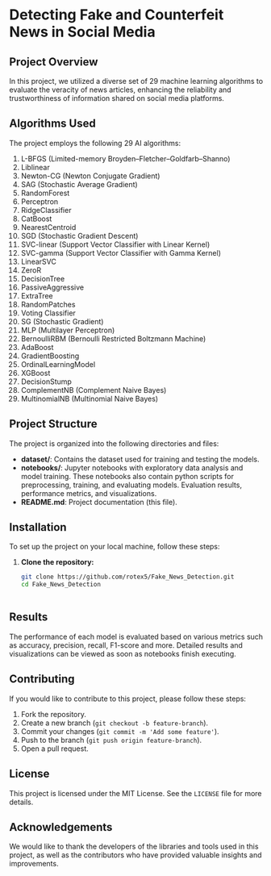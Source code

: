 # Detecting Fake and Counterfeit News in Social Media

## Project Overview

In this project, we utilized a diverse set of 29 machine learning algorithms to evaluate the veracity of news articles, enhancing the reliability and trustworthiness of information shared on social media platforms.

## Algorithms Used

The project employs the following 29 AI algorithms:

1. L-BFGS (Limited-memory Broyden–Fletcher–Goldfarb–Shanno)
2. Liblinear
3. Newton-CG (Newton Conjugate Gradient)
4. SAG (Stochastic Average Gradient)
5. RandomForest
6. Perceptron
7. RidgeClassifier
8. CatBoost
9. NearestCentroid
10. SGD (Stochastic Gradient Descent)
11. SVC-linear (Support Vector Classifier with Linear Kernel)
12. SVC-gamma (Support Vector Classifier with Gamma Kernel)
13. LinearSVC
14. ZeroR
15. DecisionTree
16. PassiveAggressive
17. ExtraTree
18. RandomPatches
19. Voting Classifier
20. SG (Stochastic Gradient)
21. MLP (Multilayer Perceptron)
22. BernoulliRBM (Bernoulli Restricted Boltzmann Machine)
23. AdaBoost
24. GradientBoosting
25. OrdinalLearningModel
26. XGBoost
27. DecisionStump
28. ComplementNB (Complement Naive Bayes)
29. MultinomialNB (Multinomial Naive Bayes)

## Project Structure

The project is organized into the following directories and files:

- **dataset/**: Contains the dataset used for training and testing the models.
- **notebooks/**: Jupyter notebooks with exploratory data analysis and model training. These notebooks also contain python scripts for preprocessing, training, and evaluating models. Evaluation results, performance metrics, and visualizations.
- **README.md**: Project documentation (this file).

## Installation

To set up the project on your local machine, follow these steps:

1. **Clone the repository:**
   ```bash
   git clone https://github.com/rotex5/Fake_News_Detection.git
   cd Fake_News_Detection
 
## Results

The performance of each model is evaluated based on various metrics such as accuracy, precision, recall, F1-score and more. Detailed results and visualizations can be viewed as soon as notebooks finish executing.

## Contributing

If you would like to contribute to this project, please follow these steps:

1. Fork the repository.
2. Create a new branch (`git checkout -b feature-branch`).
3. Commit your changes (`git commit -m 'Add some feature'`).
4. Push to the branch (`git push origin feature-branch`).
5. Open a pull request.

## License

This project is licensed under the MIT License. See the `LICENSE` file for more details.

## Acknowledgements

We would like to thank the developers of the libraries and tools used in this project, as well as the contributors who have provided valuable insights and improvements.